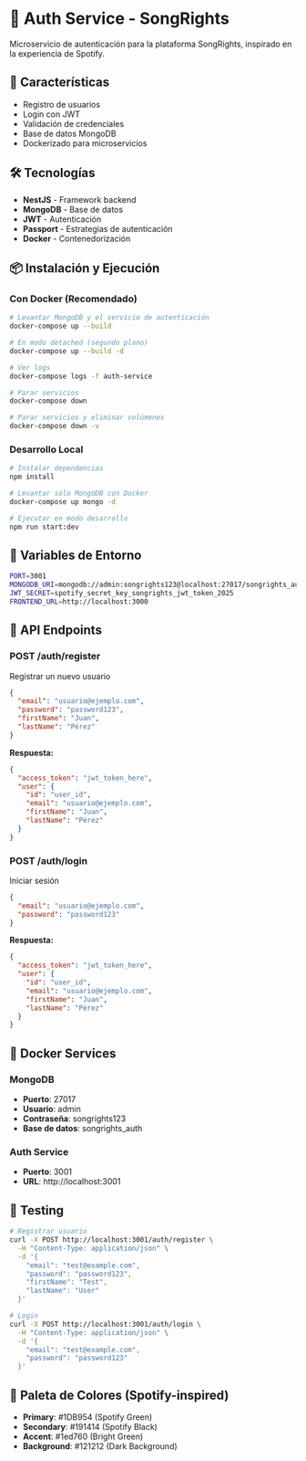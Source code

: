 # 🎵 Auth Service - SongRights

Microservicio de autenticación para la plataforma SongRights, inspirado en la experiencia de Spotify.

## 🚀 Características

- Registro de usuarios
- Login con JWT
- Validación de credenciales
- Base de datos MongoDB
- Dockerizado para microservicios

## 🛠️ Tecnologías

- **NestJS** - Framework backend
- **MongoDB** - Base de datos
- **JWT** - Autenticación
- **Passport** - Estrategias de autenticación
- **Docker** - Contenedorización

## 📦 Instalación y Ejecución

### Con Docker (Recomendado)

```bash
# Levantar MongoDB y el servicio de autenticación
docker-compose up --build

# En modo detached (segundo plano)
docker-compose up --build -d

# Ver logs
docker-compose logs -f auth-service

# Parar servicios
docker-compose down

# Parar servicios y eliminar volúmenes
docker-compose down -v
```

### Desarrollo Local

```bash
# Instalar dependencias
npm install

# Levantar solo MongoDB con Docker
docker-compose up mongo -d

# Ejecutar en modo desarrollo
npm run start:dev
```

## 🔧 Variables de Entorno

```bash
PORT=3001
MONGODB_URI=mongodb://admin:songrights123@localhost:27017/songrights_auth?authSource=admin
JWT_SECRET=spotify_secret_key_songrights_jwt_token_2025
FRONTEND_URL=http://localhost:3000
```

## 📡 API Endpoints

### POST /auth/register
Registrar un nuevo usuario
```json
{
  "email": "usuario@ejemplo.com",
  "password": "password123",
  "firstName": "Juan",
  "lastName": "Pérez"
}
```

**Respuesta:**
```json
{
  "access_token": "jwt_token_here",
  "user": {
    "id": "user_id",
    "email": "usuario@ejemplo.com",
    "firstName": "Juan",
    "lastName": "Pérez"
  }
}
```

### POST /auth/login
Iniciar sesión
```json
{
  "email": "usuario@ejemplo.com",
  "password": "password123"
}
```

**Respuesta:**
```json
{
  "access_token": "jwt_token_here",
  "user": {
    "id": "user_id",
    "email": "usuario@ejemplo.com",
    "firstName": "Juan",
    "lastName": "Pérez"
  }
}
```

## 🐳 Docker Services

### MongoDB
- **Puerto**: 27017
- **Usuario**: admin
- **Contraseña**: songrights123
- **Base de datos**: songrights_auth

### Auth Service
- **Puerto**: 3001
- **URL**: http://localhost:3001

## 📝 Testing

```bash
# Registrar usuario
curl -X POST http://localhost:3001/auth/register \
  -H "Content-Type: application/json" \
  -d '{
    "email": "test@example.com",
    "password": "password123",
    "firstName": "Test",
    "lastName": "User"
  }'

# Login
curl -X POST http://localhost:3001/auth/login \
  -H "Content-Type: application/json" \
  -d '{
    "email": "test@example.com",
    "password": "password123"
  }'
```

## 🎨 Paleta de Colores (Spotify-inspired)

- **Primary**: #1DB954 (Spotify Green)
- **Secondary**: #191414 (Spotify Black)
- **Accent**: #1ed760 (Bright Green)
- **Background**: #121212 (Dark Background)
